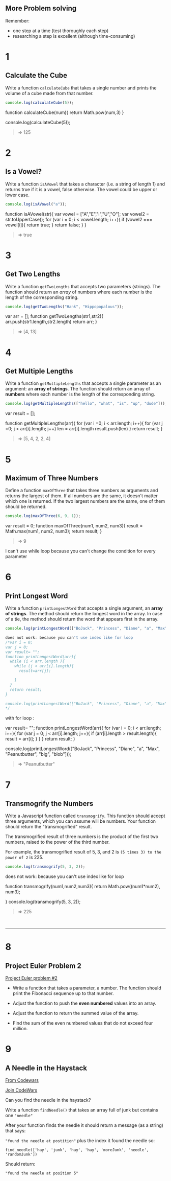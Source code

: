 ## More Problem solving

Remember:

* one step at a time (test thoroughly each step)
* researching a step is excellent (although time-consuming)

# 1
## Calculate the Cube
Write a function `calculateCube` that takes a single number and prints the volume of a cube made from that number.

```javascript
console.log(calculateCube(5));
```

function calculateCube(num){
    return Math.pow(num,3)
}

console.log(calculateCube(5));

> => 125


# 2
## Is a Vowel?
Write a function `isAVowel` that takes a character (i.e. a string of length 1) and returns true if it is a vowel, false otherwise. The vowel could be upper or lower case.

```javascript
console.log(isAVowel("a"));
```

function isAVowel(str){
    var vowel = ["A","E","I","U","O"];
    var vowel2 = str.toUpperCase();
    for (var i = 0; i < vowel.length; i++){
        if (vowel2 === vowel[i]){
            return true;
        }
        return false;
    }
}

> => true


# 3
## Get Two Lengths
Write a function `getTwoLengths` that accepts two parameters (strings). The function should return an _array_ of numbers where each number is the length of the corresponding string.

```javascript
console.log(getTwoLengths("Hank", "Hippopopalous"));
```

var arr = [];
function getTwoLengths(str1,str2){
  arr.push(str1.length,str2.length)
  return arr;
}

> => [4, 13]


# 4 
## Get Multiple Lengths

Write a function `getMultipleLengths` that accepts a single parameter as an argument: an **array of strings**. The function should return an array of **numbers** where each number is the length of the corresponding string.


```javascript
console.log(getMultipleLengths(["hello", "what", "is", "up", "dude"]));
```

var result = [];

function getMultipleLengths(arr){
  for (var i =0; i < arr.length; i++){
    for (var j =0; j < arr[i].length; j++)
    len = arr[i].length
    result.push(len)
  }
  return result;
}

> => [5, 4, 2, 2, 4]


# 5
## Maximum of Three Numbers
Define a function `maxOfThree` that takes three numbers as arguments and returns the largest of them. If all numbers are the same, it doesn't matter which one is returned. If the two largest numbers are the same, one of them should be returned.

```javascript
console.log(maxOfThree(6, 9, 1));
```
var result = 0;
function maxOfThree(num1, num2, num3){
  result = Math.max(num1, num2, num3);
  return result;
}
> => 9
>>>>>>>>>>>>>>>>>>>>>>>>>>>>>>>>>>>>>>>>>>>>>>>>>>>

I can't use while loop because you can't change the condition for every parameter


# 6
## Print Longest Word

Write a function `printLongestWord` that accepts a single argument, an **array of strings**. The method should return the longest word in the array. In case of a tie, the method should return the word that appears first in the array.

```javascript
console.log(printLongestWord(["BoJack", "Princess", "Diane", "a", "Max", "Peanutbutter", "big", "blob"]));

does not work: because you can't use index like for loop
/*var i = 0;
var j = 0;
var result= "";
function printLongestWord(arr){
  while (i < arr.length ){
    while (j < arr[i].length){
      result=arr[j];

    }
  }
  return result;
}

console.log(printLongestWord(["BoJack", "Princess", "Diane", "a", "Max", "Peanutbutter", "big", "blob"]));
*/
```

with for loop :

var result= "";
function printLongestWord(arr){
  for (var i = 0; i < arr.length; i++){
    for (var j = 0; j < arr[i].length; j++){
      if (arr[i].length > result.length){
        result = arr[i];
      }
    }
  }
  return result;
}

console.log(printLongestWord(["BoJack", "Princess", "Diane", "a", "Max", "Peanutbutter", "big", "blob"]));
>>>>>>>>>>>>>>>>>>>>>>>>>>>>>>>>>>>>>>>>>>>>>>>>>>>>>>>>>>

> => "Peanutbutter"


# 7
## Transmogrify the Numbers
Write a Javascript function called `transmogrify`. This function should accept three arguments, which you can assume will be numbers. Your function should return the "transmogrified" result.

The transmogrified result of three numbers is the product of the first two numbers, raised to the power of the third number.

For example, the transmogrified result of 5, 3, and 2 is `(5 times 3) to the
power of 2` is 225.

```javascript
console.log(transmogrify(5, 3, 2));
```

does not work: because you can't use index like for loop

function transmogrify(num1,num2,num3){
  return Math.pow((num1*num2), num3);

}
console.log(transmogrify(5, 3, 2));




> => 225

<br>
<hr>

# 8
## Project Euler Problem 2
[Project Euler problem #2](https://projecteuler.net/problem=2)

* Write a function that takes a parameter, a number. The function should print the Fibonacci sequence up to that number.

* Adjust the function to push the **even numbered** values into an array.

* Adjust the function to return the summed value of the array.

* Find the sum of the even numbered values that do not exceed four million.

# 9
## A Needle in the Haystack

[From Codewars](https://www.codewars.com/kata/56676e8fabd2d1ff3000000c)

[Join CodeWars](www.codewars.com/r/bEqEeQ)

Can you find the needle in the haystack?

Write a function `findNeedle()` that takes an array full of junk but contains one `"needle"`

After your function finds the needle it should return a message (as a string) that says:

`"found the needle at postition"` plus the index it found the needle so:

`find_needle(['hay', 'junk', 'hay', 'hay', 'moreJunk', 'needle', 'randomJunk'])`

Should return:

`"found the needle at position 5"`
